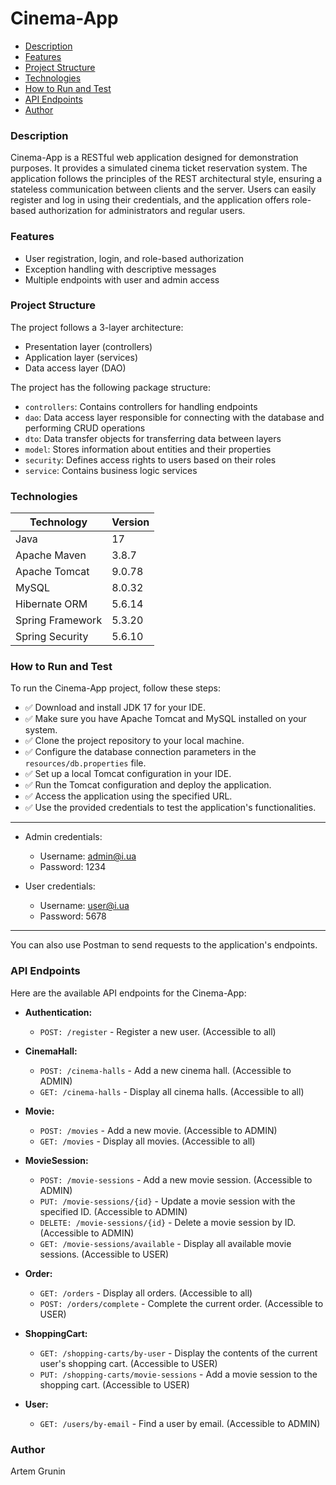 # Cinema-App

- [Description](#description)
- [Features](#features)
- [Project Structure](#project-structure)
- [Technologies](#technologies)
- [How to Run and Test](#how-to-run-and-test)
- [API Endpoints](#api-endpoints)
- [Author](#author)

### Description
Cinema-App is a RESTful web application designed for demonstration purposes.
It provides a simulated cinema ticket reservation system. 
The application follows the principles of the REST architectural style, 
ensuring a stateless communication between clients and the server. 
Users can easily register and log in using their credentials, 
and the application offers role-based authorization for administrators 
and regular users.

### Features
- User registration, login, and role-based authorization
- Exception handling with descriptive messages
- Multiple endpoints with user and admin access

### Project Structure
The project follows a 3-layer architecture:

- Presentation layer (controllers)
- Application layer (services)
- Data access layer (DAO)

The project has the following package structure:

- `controllers`: Contains controllers for handling endpoints
- `dao`: Data access layer responsible for connecting with the database and performing CRUD operations
- `dto`: Data transfer objects for transferring data between layers
- `model`: Stores information about entities and their properties
- `security`: Defines access rights to users based on their roles
- `service`: Contains business logic services

### Technologies

| Technology        | Version |
| ----------------- |---------|
| Java              | 17      |
| Apache Maven      | 3.8.7   |
| Apache Tomcat     | 9.0.78  |
| MySQL             | 8.0.32  |
| Hibernate ORM     | 5.6.14  |
| Spring Framework  | 5.3.20  |
| Spring Security   | 5.6.10  |

### How to Run and Test
To run the Cinema-App project, follow these steps:

- ✅ Download and install JDK 17 for your IDE.
- ✅ Make sure you have Apache Tomcat and MySQL installed on your system.
- ✅ Clone the project repository to your local machine.
- ✅ Configure the database connection parameters in the `resources/db.properties` file.
- ✅ Set up a local Tomcat configuration in your IDE.
- ✅ Run the Tomcat configuration and deploy the application.
- ✅ Access the application using the specified URL.
- ✅ Use the provided credentials to test the application's functionalities.
---------
- Admin credentials:
    - Username: admin@i.ua
    - Password: 1234

- User credentials:
    - Username: user@i.ua
    - Password: 5678
----------
You can also use Postman to send requests to the application's endpoints.

### API Endpoints

Here are the available API endpoints for the Cinema-App:

- **Authentication:**
  - `POST: /register` - Register a new user. (Accessible to all)

- **CinemaHall:**
  - `POST: /cinema-halls` - Add a new cinema hall. (Accessible to ADMIN)
  - `GET: /cinema-halls` - Display all cinema halls. (Accessible to all)

- **Movie:**
  - `POST: /movies` - Add a new movie. (Accessible to ADMIN)
  - `GET: /movies` - Display all movies. (Accessible to all)

- **MovieSession:**
  - `POST: /movie-sessions` - Add a new movie session. (Accessible to ADMIN)
  - `PUT: /movie-sessions/{id}` - Update a movie session with the specified ID. (Accessible to ADMIN)
  - `DELETE: /movie-sessions/{id}` - Delete a movie session by ID. (Accessible to ADMIN)
  - `GET: /movie-sessions/available` - Display all available movie sessions. (Accessible to USER)

- **Order:**
  - `GET: /orders` - Display all orders. (Accessible to all)
  - `POST: /orders/complete` - Complete the current order. (Accessible to USER)

- **ShoppingCart:**
  - `GET: /shopping-carts/by-user` - Display the contents of the current user's shopping cart. (Accessible to USER)
  - `PUT: /shopping-carts/movie-sessions` - Add a movie session to the shopping cart. (Accessible to USER)

- **User:**
  - `GET: /users/by-email` - Find a user by email. (Accessible to ADMIN)

### Author
Artem Grunin
